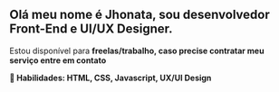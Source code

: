   ## Olá meu nome é Jhonata, sou desenvolvedor Front-End e UI/UX Designer.
  
  <p>Estou disponível para <b>freelas/trabalho<b>, caso precise contratar meu serviço entre em contato<p>
  
  <p>🦄 Habilidades: HTML, CSS, Javascript, UX/UI Design<p>
<!--
**JhonSilva17/JhonSilva17** is a ✨ _special_ ✨ repository because its `README.md` (this file) appears on your GitHub profile.

Here are some ideas to get you started:

- 🔭 I’m currently working on ...
- 🌱 I’m currently learning ...
- 👯 I’m looking to collaborate on ...
- 🤔 I’m looking for help with ...
- 💬 Ask me about ...
- 📫 How to reach me: ...
- 😄 Pronouns: ...
- ⚡ Fun fact: ...
-->
